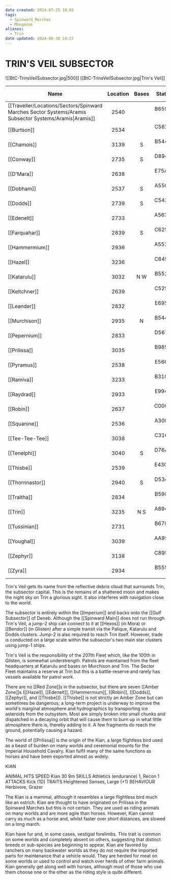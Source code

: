 ```yaml
---
date created: 2024-07-25 18:03
tags:
  - Spinward_Marches
  - Mongoose
aliases:
  - Trin
date updated: 2024-08-30 14:27
---
```


# TRIN'S VEIL SUBSECTOR

![[BtC-TrinsVeilSubsector.jpg|500]]
[[BtC-TrinsVeilSubsector.jpg|Trin's Veil]]

| Name                                                                                                      | Location | Bases | Statistics | Trade Codes |   Travel Code  |  Allegiance  | Gas Giants |
| --------------------------------------------------------------------------------------------------------- | :------: | :---: | :--------: | :---------: | :------------: | :----------: | :--------: |
| [[Traveller/Locations/Sectors/Spinward Marches Sector Systems/Aramis Subsector Systems/Aramis\|Aramis]] |   2540   |       |  B659772-6 |   Imperium  |        G       |              |            |
| [[Burtson]]                                                                                               |   2534   |       |  C562667-8 |    Ni Ri    |                | [[Imperium]] |      G     |
| [[Chamois]]                                                                                               |   3139   |   S   |  B544642-5 |    Ag Ni    |                | [[Imperium]] |      G     |
| [[Conway]]                                                                                                |   2735   |   S   |  D894586-7 |    Ag Ni    |                | [[Imperium]] |      G     |
| [[D'Mara]]                                                                                                |   2638   |       |  E75A798-5 |      Wa     |                | [[Imperium]] |            |
| [[Dobham]]                                                                                                |   2537   |   S   |  A550457-A |   De Ni Po  |                | [[Imperium]] |      G     |
| [[Dodds]]                                                                                                 |   2739   |   S   |  C5439DF-7 |   Hi In Po  | [[Amber Zone]] | [[Imperium]] |      G     |
| [[Edenelt]]                                                                                               |   2733   |       |  A5638BD-B |      Ri     | [[Amber Zone]] | [[Imperium]] |      G     |
| [[Farquahar]]                                                                                             |   2839   |   S   |  C625543-7 |      Ni     |                | [[Imperium]] |      G     |
| [[Hammermium]]                                                                                            |   2936   |       |  A5525AB-B |    Ni Po    | [[Amber Zone]] | [[Imperium]] |      G     |
| [[Hazel]]                                                                                                 |   3236   |       |  C645747-5 |      Ag     | [[Amber Zone]] | [[Imperium]] |            |
| [[Katarulu]]                                                                                              |   3032   |  N W  |  B552665-B |    Ni Po    |                | [[Imperium]] |      G     |
| [[Keltchner]]                                                                                             |   2639   |       |  C525567-9 |      Ni     |                | [[Imperium]] |      G     |
| [[Leander]]                                                                                               |   2832   |       |  E695244-5 |      Lo     |                | [[Imperium]] |      G     |
| [[Murchison]]                                                                                             |   2935   |   N   |  B544433-6 |      Ni     |                | [[Imperium]] |      G     |
| [[Pepernium]]                                                                                             |   2833   |       |  D567530-3 |    Ag Ni    |                | [[Imperium]] |      G     |
| [[Prilissa]]                                                                                              |   3035   |       |  B985588-6 |    Ag Ni    |                | [[Imperium]] |            |
| [[Pyramus]]                                                                                               |   2538   |       |  E566335-2 |      Lo     |                | [[Imperium]] |      G     |
| [[Ramiva]]                                                                                                |   3233   |       |  B3107A7-8 |      Na     |                | [[Imperium]] |      G     |
| [[Raydrad]]                                                                                               |   2933   |       |  E99467A-6 |    Ag Ni    |                | [[Imperium]] |      G     |
| [[Robin]]                                                                                                 |   2637   |       |  C00059C-C |   As Ni Va  | [[Amber Zone]] | [[Imperium]] |      G     |
| [[Squanine]]                                                                                              |   2536   |       |  A300550-B |    Ni Va    |                | [[Imperium]] |      G     |
| [[Tee-Tee-Tee]]                                                                                           |   3038   |       |  C310530-9 |      Ni     |                | [[Imperium]] |      G     |
| [[Tenelphi]]                                                                                              |   3040   |   S   |  D76A579-9 |    Ni Wa    |                | [[Imperium]] |      G     |
| [[Thisbe]]                                                                                                |   2539   |       |  E4305AD-6 |   De Ni Po  | [[Amber Zone]] | [[Imperium]] |      G     |
| [[Thornnastor]]                                                                                           |   2940   |   S   |  D534443-8 |      Ni     |                | [[Imperium]] |      G     |
| [[Traltha]]                                                                                               |   2834   |       |  B590630-6 |    De Ni    |                | [[Imperium]] |            |
| [[Trin]]                                                                                                  |   3235   |  N S  |  A894A96-F |    Hi In    |                | [[Imperium]] |      G     |
| [[Tussinian]]                                                                                             |   2731   |       |  B678324-7 |      Lo     |                | [[Imperium]] |            |
| [[Youghal]]                                                                                               |   3039   |       |  AA95345-B |      Lo     |                | [[Imperium]] |      G     |
| [[Zephyr]]                                                                                                |   3138   |       |  C89556A-5 |    Ag Ni    | [[Amber Zone]] | [[Imperium]] |      G     |
| [[Zyra]]                                                                                                  |   2934   |       |  B555448-7 |      Ni     |                | [[Imperium]] |      G     |

Trin's Veil gets its name from the reflective debris cloud that surrounds Trin, the subsector capital. This is the remains of a shattered moon and makes the night sky on Trin a glorious sight. It also interferes with navigation close to the world.

The subsector is entirely within the [[Imperium]] and backs onto the [[Gulf Subsector]] of Deneb. Although the [[Spinward Main]] does not run through Trin's Veil, a jump-2 ship can connect to it at [[Hexos]] (in Mora) or [[Bendor]] (in Glisten) after a simple transit via the Palique, Katarulu and Dodds clusters. Jump-2 is also required to reach Trin itself. However, trade is conducted on a large scale within the subsector's two main star clusters using jump-1 ships.

Trin's Veil is the responsibility of the 207th Fleet which, like the 100th in Glisten, is somewhat understrength.  Patrols are maintained from the fleet headquarters at Katarulu and bases on Murchison and Trin. The Sector Fleet maintains a reserve at Trin but this is a battle-reserve and rarely has vessels available for patrol work.

There are no [[Red Zone]]s in the subsector, but there are seven [[Amber Zone]]s ([[Hazel]], [[Edenelt]], [[Hammermium]], [[Robin]], [[Dodds]], [[Zephyr]], and [[Thisbe]]). [[Thisbe]] is not strictly an Amber Zone but can sometimes be dangerous; a long-term project is underway to improve the world's marginal atmosphere and hydrographics by transporting ice asteroids from the outsystem. Most are simply broken into small chunks and dispatched in a decaying orbit that will cause them to burn up in what little atmosphere there is, thereby adding to it. A few fragments do reach the ground, potentially causing a hazard.

The world of [[Prilissa]] is the origin of the Kian, a large flightless bird used as a beast of burden on many worlds and ceremonial mounts for the Imperial Household Cavalry. Kian fulfil many of the same functions as horses and have been exported almost as widely.

KIAN


ANIMAL HITS SPEED Kian 30 9m SKILLS Athletics (endurance) 1, Recon 1 ATTACKS Kick (1D)
TRAITS Heightened Senses, Large (+1)
BEHAVIOUR Herbivore, Grazer

The Kian is a mammal, although it resembles a large flightless bird much like an ostrich. Kian are thought to have originated on Prilissa in the Spinward Marches but this is not certain. They are used as riding animals on many worlds and are more agile than horses. However, Kian cannot carry as much as a horse and, whilst faster over short distances, are slowed on a long march.

Kian have fur and, in some cases, vestigial forelimbs. This trait is common on some worlds and completely absent on others, suggesting that distinct breeds or sub-species are beginning to appear. Kian are favored by ranchers on many backwater worlds as they do not require the imported parts for maintenance that a vehicle would. They are herded for meat on some worlds or used to control and watch over herds of other farm animals. Kian generally get along well with horses, although most of those who use them choose one or the other as the riding style is quite different.
